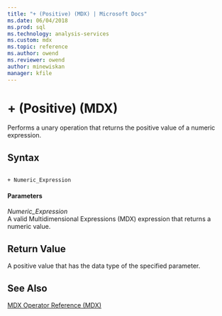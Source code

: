 ```yaml
---
title: "+ (Positive) (MDX) | Microsoft Docs"
ms.date: 06/04/2018
ms.prod: sql
ms.technology: analysis-services
ms.custom: mdx
ms.topic: reference
ms.author: owend
ms.reviewer: owend
author: minewiskan
manager: kfile
---
```

# + (Positive) (MDX)


  Performs a unary operation that returns the positive value of a numeric expression.  
  
## Syntax  
  
```  
  
+ Numeric_Expression  
```  
  
#### Parameters  
 *Numeric_Expression*  
 A valid Multidimensional Expressions (MDX) expression that returns a numeric value.  
  
## Return Value  
 A positive value that has the data type of the specified parameter.  
  
## See Also  
 [MDX Operator Reference &#40;MDX&#41;](../mdx/mdx-operator-reference-mdx.md)  
  
  
